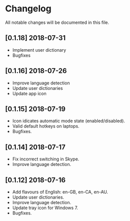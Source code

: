 # Changelog

All notable changes will be documented in this file.

## [0.1.18] 2018-07-31
- Implement user dictionary
- Bugfixes

## [0.1.16] 2018-07-26
- Improve language detection
- Update user dictionaries
- Update app icon 

## [0.1.15] 2018-07-19
- Icon idicates automatic mode state (enabled/disabled).
- Valid default hotkeys on laptops.
- Bugfixes.

## [0.1.14] 2018-07-17
- Fix incorrect switching in Skype.
- Improve language detection.

## [0.1.12] 2018-07-16
- Add flavours of English: en-GB, en-CA, en-AU.
- Update user dictionaries.
- Improve language detection.
- Update tray icon for Windows 7.
- Bugfixes.